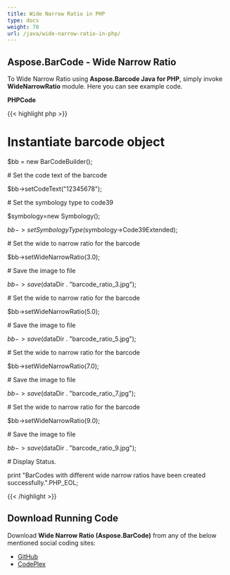 ```yaml
---
title: Wide Narrow Ratio in PHP
type: docs
weight: 70
url: /java/wide-narrow-ratio-in-php/
---
```


## **Aspose.BarCode - Wide Narrow Ratio**
To Wide Narrow Ratio using **Aspose.Barcode Java for PHP**, simply invoke **WideNarrowRatio** module. Here you can see example code.

**PHPCode**

{{< highlight php >}}

 # Instantiate barcode object

$bb = new BarCodeBuilder();

\# Set the code text of the barcode

$bb->setCodeText("12345678");

\# Set the symbology type to code39

$symbology=new Symbology();

$bb->setSymbologyType($symbology->Code39Extended);

\# Set the wide to narrow ratio for the barcode

$bb->setWideNarrowRatio(3.0);

\# Save the image to file

$bb->save($dataDir . "barcode_ratio_3.jpg");

\# Set the wide to narrow ratio for the barcode

$bb->setWideNarrowRatio(5.0);

\# Save the image to file

$bb->save($dataDir . "barcode_ratio_5.jpg");

\# Set the wide to narrow ratio for the barcode

$bb->setWideNarrowRatio(7.0);

\# Save the image to file

$bb->save($dataDir . "barcode_ratio_7.jpg");

\# Set the wide to narrow ratio for the barcode

$bb->setWideNarrowRatio(9.0);

\# Save the image to file

$bb->save($dataDir . "barcode_ratio_9.jpg");

\# Display Status.

print "BarCodes with different wide narrow ratios have been created successfully.".PHP_EOL;

{{< /highlight >}}
## **Download Running Code**
Download **Wide Narrow Ratio (Aspose.BarCode)** from any of the below mentioned social coding sites:

- [GitHub](https://github.com/aspose-barcode/Aspose.BarCode-for-Java/blob/master/Plugins/Aspose_Barcode_Java_for_PHP/src/aspose/barcode/WorkingWithBarcode/AdvanceBarcodeFeatures/WideNarrowRatio.php)
- [CodePlex](https://asposebarcodejavaphp.codeplex.com/SourceControl/latest#src/aspose/barcode/WorkingWithBarcode/AdvanceBarcodeFeatures/WideNarrowRatio.php)
